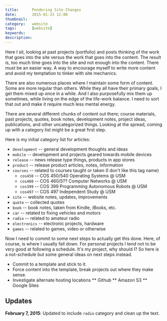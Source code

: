```yaml
---
title: 		Pondering Site Changes
date: 		2015-01-23 12:00
thumbnail:
category:   website
tags: 	  	[website]
keywords:
description:
---
```

Here I sit, looking at past projects (portfolio) and posts thinking of
the work that goes into the site versus the work that goes into the
content. The result is, too much time goes into the site and not enough
into the content. There must be an easier way. A way to encourage myself
to write more content and avoid my temptation to tinker with site
mechanics.


There are also numerous places where I maintain some form of content.
Some are more regular than others. While they all have their primary
goals, I get them mixed up once in a while. And I also purposefully mix
them up sometimes, while living on the edge of the life-work balance. I
need to sort that out and make it require much less mental energy.

There are several different chunks of content out there; course
materials, past projects, quotes, book notes, development notes, project
ideas, publications, and other uncategorized things. Looking at the
spread, coming up with a category list might be a great first step.

Here is my initial category list for articles:

* <code>development</code> -- general development thoughts and ideas
* <code>mobile</code> -- development and projects geared towards mobile devices
* <code>release</code> -- news release type things, products in app stores
* <code>product</code> -- release product articles, notes, information
* <code>courses</code> -- related to courses taught or taken (I don't like this tag name)
	* <code>cos450</code> -- COS 450/540 Operating Systems @ USM
	* <code>cos460</code> -- COS 460/5?? Computer Networks @ USM
	* <code>cos399</code> -- COS 399 Programming Autonomous Robots @ USM
	* <code>cos497</code> -- COS 497 Independent Study @ USM
* <code>site</code> -- website notes, updates, improvements
* <code>quote</code> -- collected quotes
* <code>book</code> -- book notes, taken from Kindle, iBooks, etc.
* <code>car</code> -- related to fixing vehicles and motors
* <code>radio</code> -- related to amateur radio
* <code>electronics</code> -- electronic projects, hardware
* <code>games</code> -- related to games, video or otherwise

Now I need to commit to some next steps to actually get this done. Here,
of course, is where I usually fall down. For personal projects I tend
not to be very good at following a schedule. It's my project, why should
I? So here is a not-schedule but some general ideas on next steps
instead.

* Commit to a template and stick to it.
* Force content into the template, break projects out where they make sense.
* Investigate alternate hosting locations
** Github
** Amazon S3
** Google Sites

## Updates

**February 7, 2015**: Updated to include <code>radio</code> category and
clean up the text.

